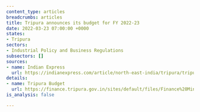 ```yaml
---
content_type: articles
breadcrumbs: articles
title: Tripura announces its budget for FY 2022-23
date: 2022-03-23 07:00:00 +0000
states:
- Tripura
sectors:
- Industrial Policy and Business Regulations
subsectors: []
sources:
- name: Indian Express
  url: https://indianexpress.com/article/north-east-india/tripura/tripura-government-presents-rs-26892-crore-tax-free-budget-7824501/
details:
- name: Tripura Budget
  url: https://finance.tripura.gov.in/sites/default/files/Finance%20Minister%27s%20Speech%20in%20English%20on%20Budget%202022-23.pdf
is_analysis: false

---
```

